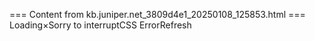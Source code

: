 === Content from kb.juniper.net_3809d4e1_20250108_125853.html ===
Loading×Sorry to interruptCSS ErrorRefresh
